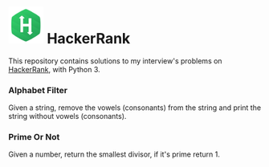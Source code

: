 
# <img src="hR_logo.jpg" width="70px">  HackerRank 

This repository contains solutions to my interview's problems on [HackerRank](www.hackerranck.com), with Python 3.

### Alphabet Filter
Given a string, remove the vowels (consonants) from the string and print the string without vowels (consonants).

### Prime Or Not
Given a number, return the smallest divisor, if it's prime return 1.

